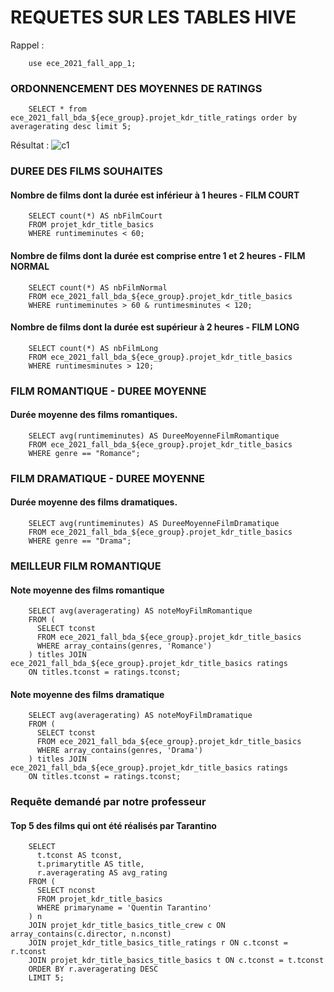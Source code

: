 # REQUETES SUR LES TABLES HIVE
Rappel : 
```
    use ece_2021_fall_app_1;
```
### ORDONNENCEMENT DES MOYENNES DE RATINGS
```
    SELECT * from ece_2021_fall_bda_${ece_group}.projet_kdr_title_ratings order by averagerating desc limit 5;
```
Résultat : 
![c1](https://user-images.githubusercontent.com/71653765/147704353-49023874-d220-4193-8e21-df5ca8e1dbf7.png)

### DUREE DES FILMS SOUHAITES

#### Nombre de films dont la durée est inférieur à 1 heures - FILM COURT
```
    SELECT count(*) AS nbFilmCourt
    FROM projet_kdr_title_basics
    WHERE runtimeminutes < 60;
```

#### Nombre de films dont la durée est comprise entre 1 et 2 heures - FILM NORMAL
```
    SELECT count(*) AS nbFilmNormal
    FROM ece_2021_fall_bda_${ece_group}.projet_kdr_title_basics
    WHERE runtimeminutes > 60 & runtimesminutes < 120;
```
#### Nombre de films dont la durée est supérieur à 2 heures - FILM LONG
```
    SELECT count(*) AS nbFilmLong
    FROM ece_2021_fall_bda_${ece_group}.projet_kdr_title_basics
    WHERE runtimesminutes > 120;
```

### FILM ROMANTIQUE - DUREE MOYENNE
#### Durée moyenne des films romantiques.
```
    SELECT avg(runtimeminutes) AS DureeMoyenneFilmRomantique
    FROM ece_2021_fall_bda_${ece_group}.projet_kdr_title_basics
    WHERE genre == "Romance";
```

### FILM DRAMATIQUE - DUREE MOYENNE
#### Durée moyenne des films dramatiques.
```
    SELECT avg(runtimeminutes) AS DureeMoyenneFilmDramatique
    FROM ece_2021_fall_bda_${ece_group}.projet_kdr_title_basics
    WHERE genre == "Drama";
```
### MEILLEUR FILM ROMANTIQUE
#### Note moyenne des films romantique
```
    SELECT avg(averagerating) AS noteMoyFilmRomantique
    FROM (
      SELECT tconst
      FROM ece_2021_fall_bda_${ece_group}.projet_kdr_title_basics
      WHERE array_contains(genres, 'Romance')
    ) titles JOIN ece_2021_fall_bda_${ece_group}.projet_kdr_title_basics ratings
    ON titles.tconst = ratings.tconst;
```
#### Note moyenne des films dramatique
```
    SELECT avg(averagerating) AS noteMoyFilmDramatique
    FROM (
      SELECT tconst
      FROM ece_2021_fall_bda_${ece_group}.projet_kdr_title_basics
      WHERE array_contains(genres, 'Drama')
    ) titles JOIN ece_2021_fall_bda_${ece_group}.projet_kdr_title_basics ratings
    ON titles.tconst = ratings.tconst;
```
### Requête demandé par notre professeur
#### Top 5 des films qui ont été réalisés par Tarantino
```
    SELECT
      t.tconst AS tconst,
      t.primarytitle AS title,
      r.averagerating AS avg_rating
    FROM (
      SELECT nconst
      FROM projet_kdr_title_basics
      WHERE primaryname = 'Quentin Tarantino'
    ) n
    JOIN projet_kdr_title_basics_title_crew c ON array_contains(c.director, n.nconst)
    JOIN projet_kdr_title_basics_title_ratings r ON c.tconst = r.tconst
    JOIN projet_kdr_title_basics_title_basics t ON c.tconst = t.tconst
    ORDER BY r.averagerating DESC
    LIMIT 5;
```
